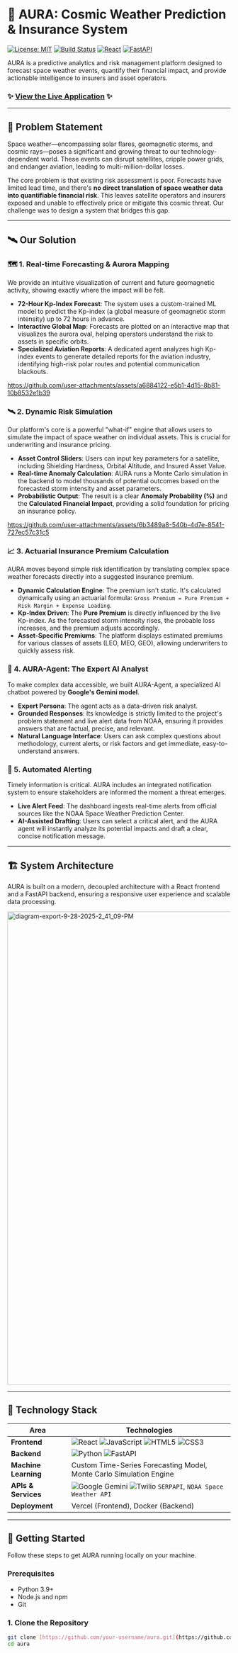 # 🌌 AURA: Cosmic Weather Prediction & Insurance System

[![License: MIT](https://img.shields.io/badge/License-MIT-blue.svg)](https://opensource.org/licenses/MIT)
[![Build Status](https://img.shields.io/badge/build-passing-brightgreen.svg)](https://github.com/)
[![React](https://img.shields.io/badge/React-20232A?style=for-the-badge&logo=react&logoColor=61DAFB)](https://reactjs.org/)
[![FastAPI](https://img.shields.io/badge/FastAPI-005571?style=for-the-badge&logo=fastapi)](https://fastapi.tiangolo.com/)

AURA is a predictive analytics and risk management platform designed to forecast space weather events, quantify their financial impact, and provide actionable intelligence to insurers and asset operators.

### ✨ **[View the Live Application](https://auraa-amber.vercel.app/)** ✨

---

## 🚨 Problem Statement
Space weather—encompassing solar flares, geomagnetic storms, and cosmic rays—poses a significant and growing threat to our technology-dependent world. These events can disrupt satellites, cripple power grids, and endanger aviation, leading to multi-million-dollar losses.

The core problem is that existing risk assessment is poor. Forecasts have limited lead time, and there's **no direct translation of space weather data into quantifiable financial risk**. This leaves satellite operators and insurers exposed and unable to effectively price or mitigate this cosmic threat. Our challenge was to design a system that bridges this gap.

---

## 🛰️ Our Solution

### 🗺️ 1. Real-time Forecasting & Aurora Mapping
We provide an intuitive visualization of current and future geomagnetic activity, showing exactly where the impact will be felt.

* **72-Hour Kp-Index Forecast**: The system uses a custom-trained ML model to predict the Kp-index (a global measure of geomagnetic storm intensity) up to 72 hours in advance.
* **Interactive Global Map**: Forecasts are plotted on an interactive map that visualizes the aurora oval, helping operators understand the risk to assets in specific orbits.
* **Specialized Aviation Reports**: A dedicated agent analyzes high Kp-index events to generate detailed reports for the aviation industry, identifying high-risk polar routes and potential communication blackouts.

https://github.com/user-attachments/assets/a6884122-e5b1-4d15-8b81-10b8532e1b39

### 🛰️ 2. Dynamic Risk Simulation
Our platform's core is a powerful "what-if" engine that allows users to simulate the impact of space weather on individual assets. This is crucial for underwriting and insurance pricing.

* **Asset Control Sliders**: Users can input key parameters for a satellite, including Shielding Hardness, Orbital Altitude, and Insured Asset Value.
* **Real-time Anomaly Calculation**: AURA runs a Monte Carlo simulation in the backend to model thousands of potential outcomes based on the forecasted storm intensity and asset parameters.
* **Probabilistic Output**: The result is a clear **Anomaly Probability (%)** and the **Calculated Financial Impact**, providing a solid foundation for pricing an insurance policy.

https://github.com/user-attachments/assets/6b3489a8-540b-4d7e-8541-727ec57c31c5

### 📈 3. Actuarial Insurance Premium Calculation
AURA moves beyond simple risk identification by translating complex space weather forecasts directly into a suggested insurance premium.

* **Dynamic Calculation Engine**: The premium isn't static. It's calculated dynamically using an actuarial formula: `Gross Premium = Pure Premium + Risk Margin + Expense Loading`.
* **Kp-Index Driven**: The **Pure Premium** is directly influenced by the live Kp-index. As the forecasted storm intensity rises, the probable loss increases, and the premium adjusts accordingly.
* **Asset-Specific Premiums**: The platform displays estimated premiums for various classes of assets (LEO, MEO, GEO), allowing underwriters to quickly assess risk.

### 🤖 4. AURA-Agent: The Expert AI Analyst
To make complex data accessible, we built AURA-Agent, a specialized AI chatbot powered by **Google's Gemini model**.

* **Expert Persona**: The agent acts as a data-driven risk analyst.
* **Grounded Responses**: Its knowledge is strictly limited to the project's problem statement and live alert data from NOAA, ensuring it provides answers that are factual, precise, and relevant.
* **Natural Language Interface**: Users can ask complex questions about methodology, current alerts, or risk factors and get immediate, easy-to-understand answers.

### 📲 5. Automated Alerting
Timely information is critical. AURA includes an integrated notification system to ensure stakeholders are informed the moment a threat emerges.

* **Live Alert Feed**: The dashboard ingests real-time alerts from official sources like the NOAA Space Weather Prediction Center.
* **AI-Assisted Drafting**: Users can select a critical alert, and the AURA agent will instantly analyze its potential impacts and draft a clear, concise notification message.

---

## 🏗️ System Architecture
AURA is built on a modern, decoupled architecture with a React frontend and a FastAPI backend, ensuring a responsive user experience and scalable data processing.

<img width="3033" height="1069" alt="diagram-export-9-28-2025-2_41_09-PM" src="https://github.com/user-attachments/assets/80f105ff-6e8c-4ac6-ba93-d5c475cd1e81" />

---

## 🔧 Technology Stack

| Area                 | Technologies                                                                                                                                                                                                                                                                |
| -------------------- | --------------------------------------------------------------------------------------------------------------------------------------------------------------------------------------------------------------------------------------------------------------------------- |
| **Frontend** | ![React](https://img.shields.io/badge/-React-61DAFB?style=flat-square&logo=react&logoColor=black) ![JavaScript](https://img.shields.io/badge/-JavaScript-F7DF1E?style=flat-square&logo=javascript&logoColor=black) ![HTML5](https://img.shields.io/badge/-HTML5-E34F26?style=flat-square&logo=html5&logoColor=white) ![CSS3](https://img.shields.io/badge/-CSS3-1572B6?style=flat-square&logo=css3&logoColor=white) |
| **Backend** | ![Python](https://img.shields.io/badge/-Python-3776AB?style=flat-square&logo=python&logoColor=white) ![FastAPI](https://img.shields.io/badge/-FastAPI-009688?style=flat-square&logo=fastapi&logoColor=white)                                                                  |
| **Machine Learning** | Custom Time-Series Forecasting Model, Monte Carlo Simulation Engine                                                                                                                                                                                                         |
| **APIs & Services** | ![Google Gemini](https://img.shields.io/badge/-Gemini-4285F4?style=flat-square&logo=google&logoColor=white) ![Twilio](https://img.shields.io/badge/-Twilio-F22F46?style=flat-square&logo=twilio&logoColor=white) `SERPAPI`, `NOAA Space Weather API`                               |
| **Deployment** | Vercel (Frontend), Docker (Backend)                                                                                                                                                                                                                                         |

---




## 🚀 Getting Started

Follow these steps to get AURA running locally on your machine.

### Prerequisites

* Python 3.9+
* Node.js and npm
* Git

### 1. Clone the Repository

```bash
git clone [https://github.com/your-username/aura.git](https://github.com/your-username/aura.git)
cd aura
